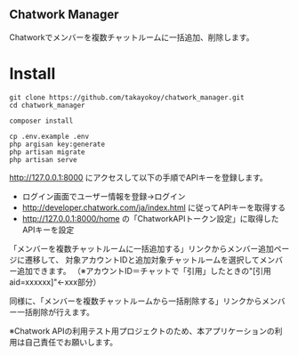 ## Chatwork Manager

Chatworkでメンバーを複数チャットルームに一括追加、削除します。

# Install

```
git clone https://github.com/takayokoy/chatwork_manager.git
cd chatwork_manager

composer install

cp .env.example .env
php argisan key:generate
php artisan migrate
php artisan serve
```
http://127.0.0.1:8000 にアクセスして以下の手順でAPIキーを登録します。
- ログイン画面でユーザー情報を登録→ログイン
- http://developer.chatwork.com/ja/index.html に従ってAPIキーを取得する
- http://127.0.0.1:8000/home の「ChatworkAPIトークン設定」に取得したAPIキーを設定

「メンバーを複数チャットルームに一括追加する」リンクからメンバー追加ページに遷移して、
対象アカウントIDと追加対象チャットルームを選択してメンバー追加できます。
（※アカウントID＝チャットで「引用」したときの"[引用 aid=xxxxxx]"←xxx部分）

同様に、「メンバーを複数チャットルームから一括削除する」リンクからメンバー一括削除が行えます。

※Chatwork APIの利用テスト用プロジェクトのため、本アプリケーションの利用は自己責任でお願いします。